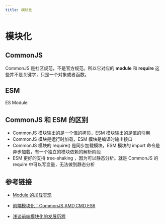 ```yaml
---
title: 模块化
---
```


# 模块化

## CommonJS

CommonJS 是社区规范，不是官方规范。所以它对应的 **module** 和 **require** 这些并不是关键字，只是一个对象或者函数。

## ESM

ES Module

## CommonJS 和 ESM 的区别

- CommonJS 模块输出的是一个值的拷贝，ESM 模块输出的是值的引用
- CommonJS 模块是运行时加载，ESM 模块是编译时输出接口
- CommonJS 模块的 require() 是同步加载模块，ESM 模块的 import 命令是异步加载，有一个独立的模块依赖的解析阶段
- ESM 更好的支持 tree-shaking ，因为可以静态分析。就是 CommonJS 的 require 中可以写变量，无法做到静态分析

## 参考链接

- [Module 的加载实现](https://es6.ruanyifeng.com/#docs/module-loader)

- [前端模块化：CommonJS,AMD,CMD,ES6](https://juejin.cn/post/6844903576309858318)

- [浅谈前端模块化的发展历程](https://www.jianshu.com/p/850c139899f5)
